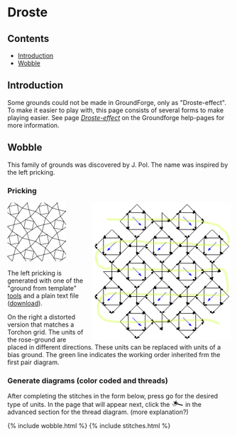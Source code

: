# Droste

## Contents
* [Introduction](#introduction)
* [Wobble](#wobble)

## Introduction
Some grounds could not be made in GroundForge, only as "Droste-effect". To make it easier to play with, this page consists of several forms to make playing easier. See page [_Droste-effect_][pg-droste] on the Groundforge help-pages for more information.

[pg-droste]: https://d-bl.github.io/GroundForge/help/Droste-effect


## Wobble

This family of grounds was discovered by J. Pol. 
The name was inspired by the left pricking.

### Pricking
<img src="../images/wobble.png" style="float: right; margin-left:1em"/>

![](../images/wobble2.png)

The left pricking is generated with one of the "ground from template" 
[tools](https://d-bl.github.io/inkscape-bobbinlace/Ground-from-Template)
and a plain text file (<a href="../data/wobble.txt" download>download</a>).

On the right a distorted version that matches a Torchon grid. 
The units of the rose-ground are placed in different directions.
These units can be replaced with units of a bias ground.
The green line indicates the working order inherited frm the first pair diagram.

### Generate diagrams (color coded and threads)

After completing the stitches in the form below,
press <span class="elem">go</span> for the desired type of units.
In the page that will appear next, click the ![](../images/wand.png)
in the advanced section for the thread diagram.
(more explanation?)

{% include wobble.html %}
{% include stitches.html %}

